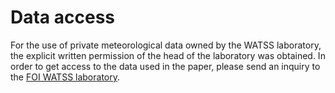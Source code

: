 # Data access

For the use of private meteorological data owned by the WATSS laboratory, the explicit written permission of the head of the laboratory was obtained. In order to get access to the data used in the paper, please send an inquiry to the [FOI WATSS laboratory](https://www.foi.unizg.hr/hr/fakultet/odjeli/watss).